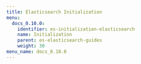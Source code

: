 ```yaml
---
title: Elasticsearch Initialization
menu:
  docs_0.10.0:
    identifier: es-initialization-elasticsearch
    name: Initialization
    parent: es-elasticsearch-guides
    weight: 30
menu_name: docs_0.10.0
---
```


